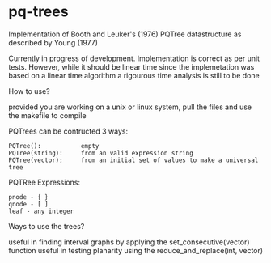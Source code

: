 pq-trees
========

Implementation of Booth and Leuker's (1976) PQTree datastructure as described by Young (1977)

Currently in progress of development. Implementation is correct as per unit tests. However, while it should be linear time since the implemetation was based on a linear time algorithm a rigourous time analysis is still to be done

How to use?

provided you are working on a unix or linux system, pull the files and use the makefile to compile

PQTrees can be contructed 3 ways:

    PQTree():           empty
    PQTree(string):     from an valid expression string
    PQTree(vector);     from an initial set of values to make a universal tree
    
PQTRee Expressions:

    pnode - { }
    qnode - [ ]
    leaf - any integer
    
Ways to use the trees?

useful in finding interval graphs by applying the set_consecutive(vector) function
useful in testing planarity using the reduce_and_replace(int, vector)

